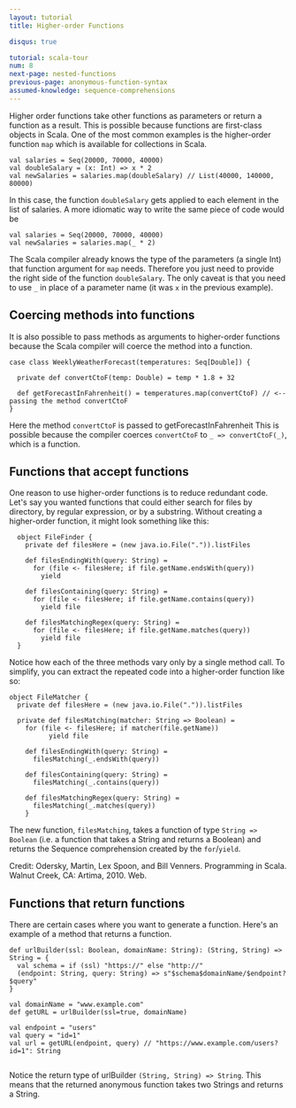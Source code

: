 ```yaml
---
layout: tutorial
title: Higher-order Functions

disqus: true

tutorial: scala-tour
num: 8
next-page: nested-functions
previous-page: anonymous-function-syntax
assumed-knowledge: sequence-comprehensions
---
```


Higher order functions take other functions as parameters or return a function as
a result. This is possible because functions are first-class objects in Scala.
One of the most common examples is the higher-order
function `map` which is available for collections in Scala.
```tut
val salaries = Seq(20000, 70000, 40000)
val doubleSalary = (x: Int) => x * 2
val newSalaries = salaries.map(doubleSalary) // List(40000, 140000, 80000)
```
In this case, the function `doubleSalary` gets applied to each element in the
list of salaries. A more idiomatic way to write the same piece of code would be

```tut
val salaries = Seq(20000, 70000, 40000)
val newSalaries = salaries.map(_ * 2)
```
The Scala compiler already knows the type of the parameters (a single Int) that function argument
for `map` needs. Therefore you just need to provide the right side of the function `doubleSalary`. The only
caveat is that you need to use `_` in place of a parameter name (it was `x` in
the previous example).

## Coercing methods into functions
It is also possible to pass methods as arguments to higher-order functions because
the Scala compiler will coerce the method into a function.
```
case class WeeklyWeatherForecast(temperatures: Seq[Double]) {

  private def convertCtoF(temp: Double) = temp * 1.8 + 32

  def getForecastInFahrenheit() = temperatures.map(convertCtoF) // <-- passing the method convertCtoF
}
```
Here the method `convertCtoF` is passed to getForecastInFahrenheit  This is possible because the compiler coerces `convertCtoF` to `_ => convertCtoF(_)`, which is a function.

## Functions that accept functions
One reason to use higher-order functions is to reduce redundant code. Let's say you wanted functions  that could either search for files by directory, by regular expression, or by a substring. Without creating a higher-order function,
it might look something like this:

```tut
  object FileFinder {
    private def filesHere = (new java.io.File(".")).listFiles

    def filesEndingWith(query: String) =
      for (file <- filesHere; if file.getName.endsWith(query))
        yield

    def filesContaining(query: String) =
      for (file <- filesHere; if file.getName.contains(query))
        yield file

    def filesMatchingRegex(query: String) =
      for (file <- filesHere; if file.getName.matches(query))
        yield file
  }
```

Notice how each of the three methods vary only by a single method call. To simplify,
you can extract the repeated code into a higher-order function like so:

```tut
object FileMatcher {
  private def filesHere = (new java.io.File(".")).listFiles

  private def filesMatching(matcher: String => Boolean) =
    for (file <- filesHere; if matcher(file.getName))
          yield file

    def filesEndingWith(query: String) =
      filesMatching(_.endsWith(query))

    def filesContaining(query: String) =
      filesMatching(_.contains(query))

    def filesMatchingRegex(query: String) =
      filesMatching(_.matches(query))
    }
```

The new function, `filesMatching`, takes a function of type `String => Boolean`
(i.e. a function that takes a String and returns a Boolean) and returns the Sequence comprehension
created by the `for`/`yield`.

Credit: Odersky, Martin, Lex Spoon, and Bill Venners. Programming in Scala. Walnut Creek, CA: Artima, 2010. Web.

## Functions that return functions

There are certain cases where you want to generate a function. Here's an example
of a method that returns a function.

```tut
def urlBuilder(ssl: Boolean, domainName: String): (String, String) => String = {
  val schema = if (ssl) "https://" else "http://"
  (endpoint: String, query: String) => s"$schema$domainName/$endpoint?$query"
}
​
val domainName = "www.example.com"
def getURL = urlBuilder(ssl=true, domainName)
​
val endpoint = "users"
val query = "id=1"
val url = getURL(endpoint, query) // "https://www.example.com/users?id=1": String
​
```

Notice the return type of urlBuilder `(String, String) => String`. This means that
the returned anonymous function takes two Strings and returns a String.
